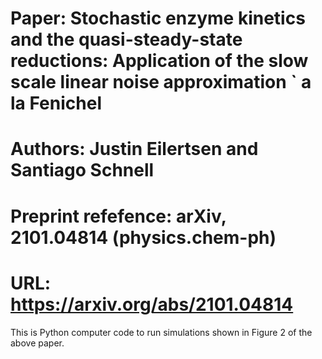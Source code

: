 # Paper: Stochastic enzyme kinetics and the quasi-steady-state reductions: Application of the slow scale linear noise approximation \` a la Fenichel
# Authors: Justin Eilertsen and Santiago Schnell
# Preprint refefence: arXiv, 2101.04814 (physics.chem-ph)
# URL: https://arxiv.org/abs/2101.04814

This is Python computer code to run simulations shown in Figure 2 of the above paper.  
